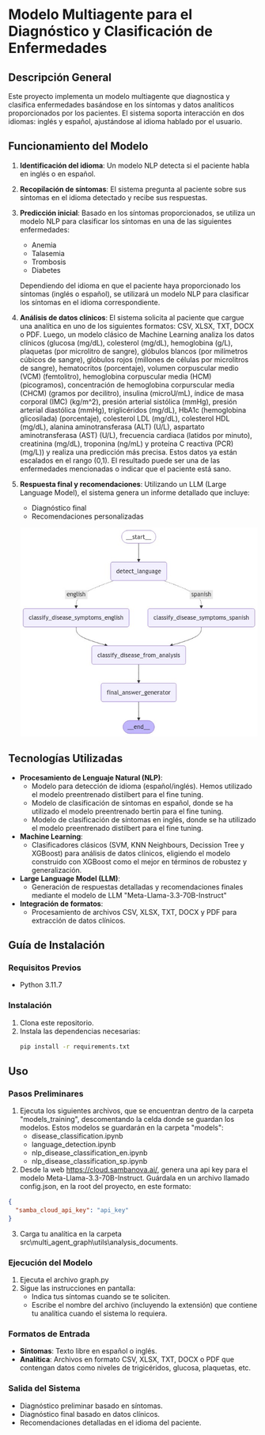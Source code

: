 # Modelo Multiagente para el Diagnóstico y Clasificación de Enfermedades

## Descripción General
Este proyecto implementa un modelo multiagente que diagnostica y clasifica enfermedades basándose en los síntomas y datos analíticos proporcionados por los pacientes. El sistema soporta interacción en dos idiomas: inglés y español, ajustándose al idioma hablado por el usuario.

## Funcionamiento del Modelo
1. **Identificación del idioma**: Un modelo NLP detecta si el paciente habla en inglés o en español.
2. **Recopilación de síntomas**: El sistema pregunta al paciente sobre sus síntomas en el idioma detectado y recibe sus respuestas.
3. **Predicción inicial**: Basado en los síntomas proporcionados, se utiliza un modelo NLP para clasificar los síntomas en una de las siguientes enfermedades:
   - Anemia
   - Talasemia
   - Trombosis
   - Diabetes

    Dependiendo del idioma en que el paciente haya proporcionado los síntomas (inglés o español), se utilizará un modelo NLP para clasificar los síntomas en el idioma correspondiente.
4. **Análisis de datos clínicos**: El sistema solicita al paciente que cargue una analítica en uno de los siguientes formatos: CSV, XLSX, TXT, DOCX o PDF. Luego, un modelo clásico de Machine Learning analiza los datos clínicos (glucosa (mg/dL), colesterol (mg/dL), hemoglobina (g/L), plaquetas (por microlitro de sangre), glóbulos blancos (por milímetros cúbicos de sangre), glóbulos rojos (millones de células por microlitros de sangre), hematocritos (porcentaje), volumen corpuscular medio (VCM) (femtolitro), hemoglobina corpuscular media (HCM) (picogramos), concentración de hemoglobina corpurscular media (CHCM) (gramos por decilitro), insulina (microU/mL), índice de masa corporal (IMC) (kg/m^2), presión arterial sistólica (mmHg), presión arterial diastólica (mmHg), triglicéridos (mg/dL), HbA1c (hemoglobina glicosilada) (porcentaje), colesterol LDL (mg/dL), colesterol HDL (mg/dL), alanina aminotransferasa (ALT) (U/L), aspartato aminotransferasa (AST) (U/L), frecuencia cardiaca (latidos por minuto), creatinina (mg/dL), troponina (ng/mL) y proteína C reactiva (PCR) (mg/L)) y realiza una predicción más precisa. Estos datos ya están escalados en el rango (0,1). El resultado puede ser una de las enfermedades mencionadas o indicar que el paciente está sano.

5. **Respuesta final y recomendaciones**: Utilizando un LLM (Large Language Model), el sistema genera un informe detallado que incluye:
   - Diagnóstico final
   - Recomendaciones personalizadas

   ![Arquitectura del modelo](src\multi_agent_graph\arquitectura_modelo.jpg)

## Tecnologías Utilizadas
- **Procesamiento de Lenguaje Natural (NLP)**:
  - Modelo para detección de idioma (español/inglés). Hemos utilizado el modelo preentrenado distilbert para el fine tuning.
  - Modelo de clasificación de síntomas en español, donde se ha utilizado el modelo preentrenado bertin para el fine tuning.
  - Modelo de clasificación de síntomas en inglés, donde se ha utilizado el modelo preentrenado distilbert para el fine tuning.
- **Machine Learning**:
  - Clasificadores clásicos (SVM, KNN Neighbours, Decission Tree y XGBoost) para análisis de datos clínicos, eligiendo el modelo construido con XGBoost como el mejor en términos de robustez y generalización.
- **Large Language Model (LLM)**:
  - Generación de respuestas detalladas y recomendaciones finales mediante el modelo de LLM "Meta-Llama-3.3-70B-Instruct"
- **Integración de formatos**:
  - Procesamiento de archivos CSV, XLSX, TXT, DOCX y PDF para extracción de datos clínicos.


## Guía de Instalación
### Requisitos Previos
- Python 3.11.7

### Instalación
1. Clona este repositorio.
2. Instala las dependencias necesarias:
   ```bash
   pip install -r requirements.txt
   ```

## Uso
### Pasos Preliminares
1. Ejecuta los siguientes archivos, que se encuentran dentro de la carpeta "models_training", descomentando la celda donde se guardan los modelos. Estos modelos se guardarán en la carpeta "models":
   - disease_classification.ipynb
   - language_detection.ipynb
   - nlp_disease_classification_en.ipynb
   - nlp_disease_classification_sp.ipynb
2. Desde la web https://cloud.sambanova.ai/, genera una api key para el modelo Meta-Llama-3.3-70B-Instruct. Guárdala en un archivo llamado config.json, en la root del proyecto, en este formato:

```json
{
  "samba_cloud_api_key": "api_key"
}
   ```
3. Carga tu analítica en la carpeta src\multi_agent_graph\utils\analysis_documents.
### Ejecución del Modelo
1. Ejecuta el archivo graph.py
2. Sigue las instrucciones en pantalla:
   - Indica tus síntomas cuando se te soliciten.
   - Escribe el nombre del archivo (incluyendo la extensión) que contiene tu analítica cuando el sistema lo requiera.

### Formatos de Entrada
- **Síntomas**: Texto libre en español o inglés.
- **Analítica**: Archivos en formato CSV, XLSX, TXT, DOCX o PDF que contengan datos como niveles de trigicéridos, glucosa, plaquetas, etc.

### Salida del Sistema
- Diagnóstico preliminar basado en síntomas.
- Diagnóstico final basado en datos clínicos.
- Recomendaciones detalladas en el idioma del paciente.



  
